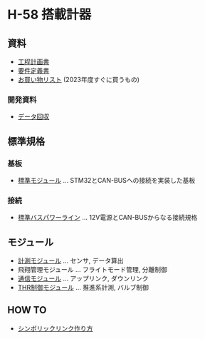 # H-58 搭載計器

## 資料

- [工程計画書](./Documents/Materials/Schedule.md)
- [要件定義書](./Documents/Materials/RequirementsDocument.md)
- [お買い物リスト](./Documents/Materials/OKAIMONOList.md) (2023年度すぐに買うもの)

### 開発資料

- [データ回収](./Documents/Materials/Development/%E9%96%8B%E7%99%BA%E8%B3%87%E6%96%99_%E3%83%87%E3%83%BC%E3%82%BF%E5%9B%9E%E5%8F%8E.pdf)

## 標準規格

### 基板

- [標準モジュール](./Components/StandardModuleBoard/) ... STM32とCAN-BUSへの接続を実装した基板

### 接続

- [標準バスパワーライン](./Components/StandardBusPowerLine/) ... 12V電源とCAN-BUSからなる接続規格

## モジュール

- [計測モジュール](./Components/SensingModule/) ... センサ, データ算出
- 飛翔管理モジュール ... フライトモード管理, 分離制御
- [通信モジュール](./Components/CommunicationModule/) ... アップリンク, ダウンリンク
- [THR制御モジュール](./Components/THRControlModule/) ... 推進系計測, バルブ制御

## HOW TO

- [シンボリックリンク作り方](./Documents/Materials/HowTo/MakeSymbolicLink.md)
